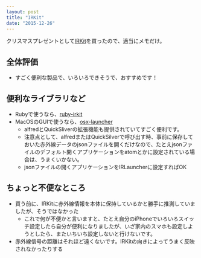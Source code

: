 ```yaml
---
layout: post
title: "IRKit"
date: "2015-12-26"
---
```


クリスマスプレゼントとして[IRKit](http://getirkit.com/)を買ったので、適当にメモだけ。

## 全体評価
- すごく便利な製品で、いろいろできそうで、おすすめです！

## 便利なライブラリなど
- Rubyで使うなら、[ruby-irkit](https://github.com/shokai/ruby-irkit)
- MacOSのGUIで使うなら、[osx-launcher](https://github.com/irkit/osx-launcher)
  - alfredとQuickSliverの拡張機能も提供されていてすごく便利です。
  - 注意点として、alfredまたはQuickSilverで呼び出す時、事前に保存しておいた赤外線データのjsonファイルを開くだけなので、たとえjsonファイルのデフォルト開くアプリケーションをatomとかに設定されている場合は、うまくいかない。
  - jsonファイルの開くアプリケーションをIRLauncherに設定すればOK

## ちょっと不便なところ
- 買う前に、IRKitに赤外線情報を本体に保持しているかと勝手に推測していましたが、そうではなかった
  - これで何が不便かと言いますと、たとえ自分のiPhoneでいろいろスイッチ設定したら自分が便利になりましたが、いざ家内のスマホも設定しようとしたら、またいちいち設定しないと行けないです。
- 赤外線信号の距離はそれほど遠くないです。IRKitの向きによってうまく反映されなかったりする
